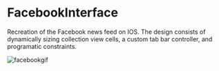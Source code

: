 # FacebookInterface
Recreation of the Facebook news feed on IOS. The design consists of dynamically sizing collection view cells, a custom tab bar controller, and programatic constraints. 

![facebookgif](https://user-images.githubusercontent.com/27150848/37190578-9f75aeb6-2328-11e8-8c37-8f7d23600e28.gif)
